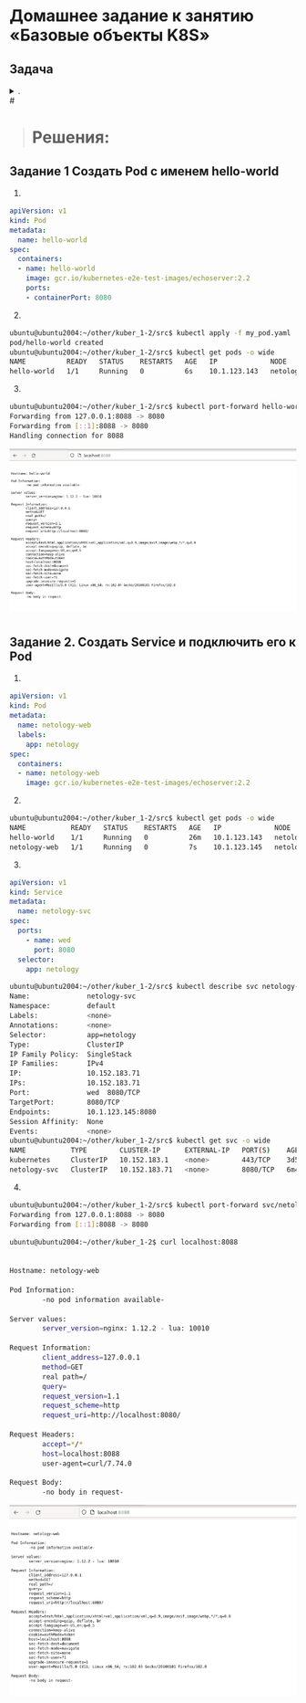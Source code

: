 # Домашнее задание к занятию «Базовые объекты K8S»

## Задача 
<details> <summary> . </summary>
### Цель задания

В тестовой среде для работы с Kubernetes, установленной в предыдущем ДЗ, необходимо развернуть Pod с приложением и подключиться к нему со своего локального компьютера. 

------

### Чеклист готовности к домашнему заданию

1. Установленное k8s-решение (например, MicroK8S).
2. Установленный локальный kubectl.
3. Редактор YAML-файлов с подключенным Git-репозиторием.

------

### Инструменты и дополнительные материалы, которые пригодятся для выполнения задания

1. Описание [Pod](https://kubernetes.io/docs/concepts/workloads/pods/) и примеры манифестов.
2. Описание [Service](https://kubernetes.io/docs/concepts/services-networking/service/).

------

### Задание 1. Создать Pod с именем hello-world

1. Создать манифест (yaml-конфигурацию) Pod.
2. Использовать image - gcr.io/kubernetes-e2e-test-images/echoserver:2.2.
3. Подключиться локально к Pod с помощью `kubectl port-forward` и вывести значение (curl или в браузере).

------

### Задание 2. Создать Service и подключить его к Pod

1. Создать Pod с именем netology-web.
2. Использовать image — gcr.io/kubernetes-e2e-test-images/echoserver:2.2.
3. Создать Service с именем netology-svc и подключить к netology-web.
4. Подключиться локально к Service с помощью `kubectl port-forward` и вывести значение (curl или в браузере).

------

### Правила приёма работы

1. Домашняя работа оформляется в своем Git-репозитории в файле README.md. Выполненное домашнее задание пришлите ссылкой на .md-файл в вашем репозитории.
2. Файл README.md должен содержать скриншоты вывода команд `kubectl get pods`, а также скриншот результата подключения.
3. Репозиторий должен содержать файлы манифестов и ссылки на них в файле README.md.

------

### Критерии оценки
Зачёт — выполнены все задания, ответы даны в развернутой форме, приложены соответствующие скриншоты и файлы проекта, в выполненных заданиях нет противоречий и нарушения логики.

На доработку — задание выполнено частично или не выполнено, в логике выполнения заданий есть противоречия, существенные недостатки.

</details>
#


> # Решения:
>

## Задание 1 Создать Pod с именем hello-world
1. 
```yaml
apiVersion: v1
kind: Pod
metadata:
  name: hello-world
spec:
  containers:
  - name: hello-world
    image: gcr.io/kubernetes-e2e-test-images/echoserver:2.2
    ports:
    - containerPort: 8080
```

2. 
```bash
ubuntu@ubuntu2004:~/other/kuber_1-2/src$ kubectl apply -f my_pod.yaml 
pod/hello-world created
ubuntu@ubuntu2004:~/other/kuber_1-2/src$ kubectl get pods -o wide
NAME          READY   STATUS    RESTARTS   AGE   IP             NODE          NOMINATED NODE   READINESS GATES
hello-world   1/1     Running   0          6s    10.1.123.143   netology-01   <none>           <none>
```

3. 
```bash
ubuntu@ubuntu2004:~/other/kuber_1-2/src$ kubectl port-forward hello-world 8088:8080
Forwarding from 127.0.0.1:8088 -> 8080
Forwarding from [::1]:8088 -> 8080
Handling connection for 8088
```
![img.png](file/img/img.png)
#

## Задание 2. Создать Service и подключить его к Pod
1.  
```yaml
apiVersion: v1
kind: Pod
metadata:
  name: netology-web
  labels:
    app: netology
spec:
  containers:
  - name: netology-web
    image: gcr.io/kubernetes-e2e-test-images/echoserver:2.2
```
2. 
```bash
ubuntu@ubuntu2004:~/other/kuber_1-2/src$ kubectl get pods -o wide
NAME           READY   STATUS    RESTARTS   AGE   IP             NODE          NOMINATED NODE   READINESS GATES
hello-world    1/1     Running   0          26m   10.1.123.143   netology-01   <none>           <none>
netology-web   1/1     Running   0          7s    10.1.123.145   netology-01   <none>           <none>
```
3. 
```yaml
apiVersion: v1
kind: Service
metadata:
  name: netology-svc
spec:
  ports:
    - name: wed
      port: 8080
  selector:
    app: netology
```
```bash
ubuntu@ubuntu2004:~/other/kuber_1-2/src$ kubectl describe svc netology-svc
Name:              netology-svc
Namespace:         default
Labels:            <none>
Annotations:       <none>
Selector:          app=netology
Type:              ClusterIP
IP Family Policy:  SingleStack
IP Families:       IPv4
IP:                10.152.183.71
IPs:               10.152.183.71
Port:              wed  8080/TCP
TargetPort:        8080/TCP
Endpoints:         10.1.123.145:8080
Session Affinity:  None
Events:            <none>
ubuntu@ubuntu2004:~/other/kuber_1-2/src$ kubectl get svc -o wide
NAME           TYPE        CLUSTER-IP      EXTERNAL-IP   PORT(S)    AGE     SELECTOR
kubernetes     ClusterIP   10.152.183.1    <none>        443/TCP    3d5h    <none>
netology-svc   ClusterIP   10.152.183.71   <none>        8080/TCP   6m44s   app=netology
```
4. 
```bash
ubuntu@ubuntu2004:~/other/kuber_1-2/src$ kubectl port-forward svc/netology-svc 8088:8080
Forwarding from 127.0.0.1:8088 -> 8080
Forwarding from [::1]:8088 -> 8080
```
```bash
ubuntu@ubuntu2004:~/other/kuber_1-2$ curl localhost:8088


Hostname: netology-web

Pod Information:
        -no pod information available-

Server values:
        server_version=nginx: 1.12.2 - lua: 10010

Request Information:
        client_address=127.0.0.1
        method=GET
        real path=/
        query=
        request_version=1.1
        request_scheme=http
        request_uri=http://localhost:8080/

Request Headers:
        accept=*/*  
        host=localhost:8088  
        user-agent=curl/7.74.0  

Request Body:
        -no body in request-
```
![img_1.png](file/img/img_1.png)

#